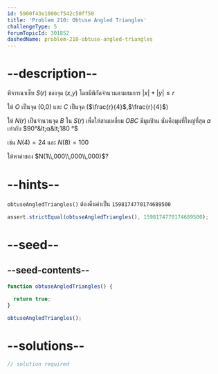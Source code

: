 ```yaml
---
id: 5900f43e1000cf542c50ff50
title: 'Problem 210: Obtuse Angled Triangles'
challengeType: 5
forumTopicId: 301852
dashedName: problem-210-obtuse-angled-triangles
---
```


# --description--

พิจารณาเซ็ท $S(r)$ ของจุด ($x$,$y$) โดยมีพิกัดจำนวนตามสมการ $|x| + |y| ≤ r$

ให้ $O$ เป็นจุด (0,0) และ $C$ เป็นจุด ($\frac{r}{4}$,$\frac{r}{4}$)

ให้ $N(r)$ เป็นจำนวนจุด $B$ ใน $S(r)$ เพื่อให้สามเหลี่ยม $OBC$ มีมุมป้าน นั่นคือมุมที่ใหญ่ที่สุด $α$ เท่ากับ $90°&lt;α&lt;180 °$

เช่น $N(4)=24$ และ $N(8)=100$

ให้หาค่าของ $N(1\\,000\\,000\\,000)$?

# --hints--

`obtuseAngledTriangles()` ต้องคืนค่าเป็น `1598174770174689500`

```js
assert.strictEqual(obtuseAngledTriangles(), 1598174770174689500);
```

# --seed--

## --seed-contents--

```js
function obtuseAngledTriangles() {

  return true;
}

obtuseAngledTriangles();
```

# --solutions--

```js
// solution required
```
